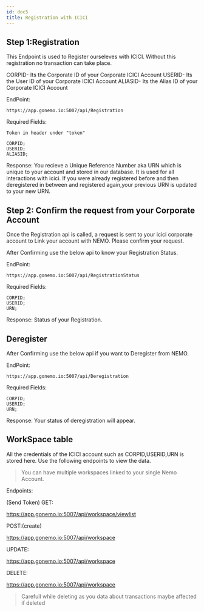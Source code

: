 ```yaml
---
id: doc5
title: Registration with ICICI
---
```


## Step 1:Registration
This Endpoint is used to Register ourseleves with ICICI. Without this registration no transaction can take place.

CORPID- Its the Corporate ID of your Corporate ICICI Account
USERID- Its the User ID of your Corporate ICICI Account
ALIASID- Its the Alias ID of your Corporate ICICI Account

EndPoint:
```
https://app.gonemo.io:5007/api/Registration
```
Required Fields:
```
Token in header under "token"

CORPID;
USERID;
ALIASID;
```
Response:
You recieve a Unique Reference Number aka URN which is unique to your account and stored in our database. It is used for all interactions with icici.
If you were already registered before and then deregistered in between and registered again,your previous URN is updated to your new URN.

## Step 2: Confirm the request from your Corporate Account
Once the Registration api is called, a request is sent to your icici corporate account to Link your account with NEMO. Please confirm your request. 

After Confirming use the below api to know your Registration Status.

EndPoint:
```
https://app.gonemo.io:5007/api/RegistrationStatus
```
Required Fields:
```
CORPID;
USERID;
URN;
```
Response:
Status of your Registration.


## Deregister
After Confirming use the below api if you want to Deregister from NEMO.

EndPoint:
```
https://app.gonemo.io:5007/api/Deregistration
```
Required Fields:
```
CORPID;
USERID;
URN;
```
Response:
Your status of deregistration will appear.

## WorkSpace table
All the credentials of the ICICI account such as CORPID,USERID,URN is stored here. Use the following endpoints to view the data.
> You can have multiple workspaces linked to your single Nemo Account.

Endpoints:

(Send Token)
GET:

https://app.gonemo.io:5007/api/workspace/viewlist

POST:(create)

https://app.gonemo.io:5007/api/workspace

UPDATE:

https://app.gonemo.io:5007/api/workspace

DELETE:

https://app.gonemo.io:5007/api/workspace

> Carefull while deleting as you data about transactions maybe affected if deleted



